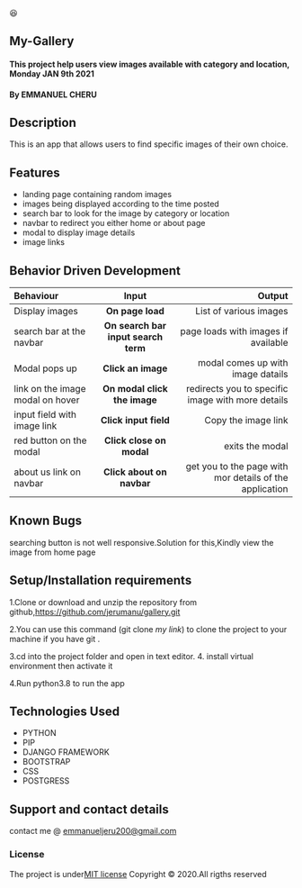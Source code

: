 :satisfied:
## My-Gallery
#### This project help users view images available with category and location, Monday JAN 9th 2021
#### By **EMMANUEL CHERU**

## Description
This is an app that allows users to find specific images of their own choice.


## Features
* landing page containing random images
* images being displayed according to the time posted
* search bar to look for the image by category or location
* navbar to redirect you either home or about page
* modal to display image details
* image links


## Behavior Driven Development
| Behaviour | Input | Output |
| :---------------- | :---------------: | ------------------: |
| Display images | **On page load** | List of various images |
|  search bar at the navbar| **On search bar input search term** | page loads with images if available |
| Modal pops up | **Click an image** | modal comes up with image datails |
| link on the image modal on hover | **On modal click the image** | redirects you to specific image with more details|
| input field with image link  | **Click input field** | Copy the image link|
| red button on the modal  | **Click close on modal** | exits the modal|
| about us link on navbar  | **Click about on navbar** | get you to the page with mor details of the application|

## Known Bugs
searching button is not well responsive.Solution for this,Kindly view the image from home page

## Setup/Installation requirements
1.Clone or download and unzip the repository from github,https://github.com/jerumanu/gallery.git

2.You can use this command (git clone *my link*) to clone the project to your machine if you have git .

3.cd into the project folder and open in text editor.
4. install virtual environment then activate it

4.Run python3.8 to run the app



## Technologies Used
* PYTHON
* PIP
* DJANGO FRAMEWORK
* BOOTSTRAP
* CSS
* POSTGRESS

## Support and contact details
contact me @ emmanueljeru200@gmail.com

### License
The project is under[MIT license](/blob/master/LICENSE)
Copyright &copy; 2020.All rigths reserved
  